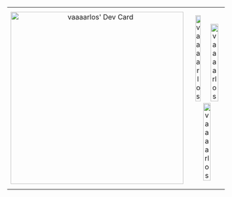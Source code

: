 <table>
    <tr style="border-collapse: collapse;">
        <td style="text-align: center;">
            <a href="https://app.daily.dev/vaaaarlos"><img src="https://api.daily.dev/devcards/7ceb7b387f6c424693f69a13ae74bddc.png?r=b0k" width="400" alt="vaaaarlos' Dev Card"/></a>
        </td>
        <td style="text-align: center;">
            <p align="center">
                <img width="40%" src="https://github-readme-stats.vercel.app/api/top-langs?username=vaaaarlos&show_icons=true&theme=dracula&title_color=ffffff&text_color=ffffff&bg_color=000000&locale=en&layout=compact&hide_border=true" alt="vaaaarlos" /> 
                <img width="48%" src="https://github-readme-stats.vercel.app/api?username=vaaaarlos&show_icons=true&theme=dracula&title_color=ffffff&text_color=ffffff&bg_color=000000&locale=en&hide_border=true" alt="vaaaarlos" />
                <img width="48%" src="https://github-readme-streak-stats.herokuapp.com/?user=vaaaarlos&theme=highcontrast&hide_border=true" alt="vaaaarlos" />
            </p>
        </td>
    </tr>
</table>
